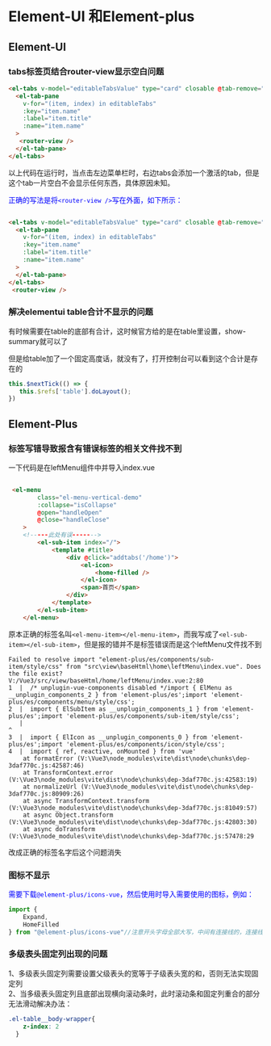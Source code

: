 # Element-UI 和Element-plus

## Element-UI
### tabs标签页结合router-view显示空白问题


```HTML
<el-tabs v-model="editableTabsValue" type="card" closable @tab-remove="removeTab">
  <el-tab-pane
    v-for="(item, index) in editableTabs"
    :key="item.name"
    :label="item.title"
    :name="item.name"
  >
   <router-view />
  </el-tab-pane>
</el-tabs>
```

以上代码在运行时，当点击左边菜单栏时，右边tabs会添加一个激活的tab，但是这个tab一片空白不会显示任何东西，具体原因未知。<br>

<font color="blue">正确的写法是将`<router-view />`写在外面，如下所示：</font>
```HTML

<el-tabs v-model="editableTabsValue" type="card" closable @tab-remove="removeTab">
  <el-tab-pane
    v-for="(item, index) in editableTabs"
    :key="item.name"
    :label="item.title"
    :name="item.name"
  >
  </el-tab-pane>
</el-tabs>
 <router-view />
```

### 解决elementui table合计不显示的问题
有时候需要在table的底部有合计，这时候官方给的是在table里设置，show-summary就可以了

但是给table加了一个固定高度话，就没有了，打开控制台可以看到这个合计是存在的

```js
this.$nextTick(() => {
   this.$refs['table'].doLayout();
})
```

## Element-Plus


### 标签写错导致报含有错误标签的相关文件找不到

一下代码是在leftMenu组件中并导入index.vue
```HTML

 <el-menu
        class="el-menu-vertical-demo"
        :collapse="isCollapse"
        @open="handleOpen"
        @close="handleClose"
    >
    <!-----此处有误------->
        <el-sub-item index="/">
            <template #title>
                <div @click="addtabs('/home')">
                    <el-icon>
                        <home-filled />
                    </el-icon>
                    <span>首页</span>
                </div>
            </template>
        </el-sub-item>
    </el-menu>
```
原本正确的标签名叫`<el-menu-item></el-menu-item>`，而我写成了`<el-sub-item></el-sub-item>`，但是报的错并不是标签错误而是这个leftMenu文件找不到
```
Failed to resolve import "element-plus/es/components/sub-item/style/css" from "src\view\baseHtml\home\leftMenu\index.vue". Does the file exist?
V:/Vue3/src/view/baseHtml/home/leftMenu/index.vue:2:80
1  |  /* unplugin-vue-components disabled */import { ElMenu as __unplugin_components_2 } from 'element-plus/es';import 'element-plus/es/components/menu/style/css';
2  |  import { ElSubItem as __unplugin_components_1 } from 'element-plus/es';import 'element-plus/es/components/sub-item/style/css';
   |                                                                                 ^
3  |  import { ElIcon as __unplugin_components_0 } from 'element-plus/es';import 'element-plus/es/components/icon/style/css';
4  |  import { ref, reactive, onMounted } from 'vue'
    at formatError (V:\Vue3\node_modules\vite\dist\node\chunks\dep-3daf770c.js:42587:46)
    at TransformContext.error (V:\Vue3\node_modules\vite\dist\node\chunks\dep-3daf770c.js:42583:19)
    at normalizeUrl (V:\Vue3\node_modules\vite\dist\node\chunks\dep-3daf770c.js:80909:26)
    at async TransformContext.transform (V:\Vue3\node_modules\vite\dist\node\chunks\dep-3daf770c.js:81049:57)
    at async Object.transform (V:\Vue3\node_modules\vite\dist\node\chunks\dep-3daf770c.js:42803:30)
    at async doTransform (V:\Vue3\node_modules\vite\dist\node\chunks\dep-3daf770c.js:57478:29
```

改成正确的标签名字后这个问题消失


### 图标不显示

<font color="blue">需要下载`@element-plus/icons-vue`，然后使用时导入需要使用的图标，例如：</font>
```javascript
import {
    Expand,
    HomeFilled
} from "@element-plus/icons-vue"//注意开头字母全部大写，中间有连接线的，连接线后的第一个字母大写
```

### 多级表头固定列出现的问题

1、多级表头固定列需要设置父级表头的宽等于子级表头宽的和，否则无法实现固定列<br>
2、当多级表头固定列且底部出现横向滚动条时，此时滚动条和固定列重合的部分无法滑动解决办法：
```css
.el-table__body-wrapper{
    z-index: 2
  }
```


